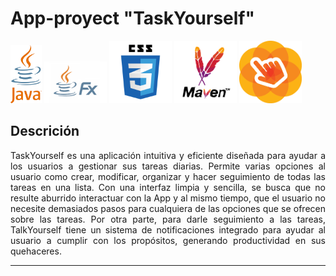 <div align="justify">


# App-proyect "TaskYourself"


<img src=images/java-logo.png width=50px heigh=70px> <img src=images/javaFx-logo.png width=100px heigh=50px> <img src=images/logotipo-css.png width=100px heigh=50px> <img src=images/apache-Maven-logo.png width=100px heigh=50px> <img src=images/SceneBuilder-Logo.png width=100px heigh=50px>

## **Descrición**

TaskYourself es una aplicación intuitiva y eficiente diseñada para ayudar a los usuarios a gestionar sus tareas diarias. Permite varias opciones al usuario como crear, modificar, organizar y hacer seguimiento de todas las tareas en una lista. Con una interfaz limpia y sencilla, se busca que no resulte aburrido interactuar con la App y al mismo tiempo, que el usuario no necesite demasiados pasos para cualquiera de las opciones que se ofrecen sobre las tareas. Por otra parte, para darle seguimiento a las tareas, TalkYourself tiene un sistema de notificaciones integrado para ayudar al usuario a cumplir con los propósitos, generando productividad en sus quehaceres.

---

